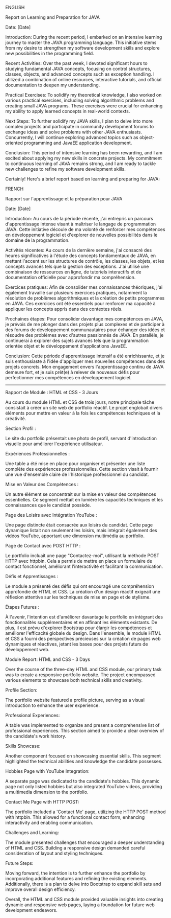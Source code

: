 ENGLISH

Report on Learning and Preparation for JAVA

Date: [Date]

Introduction:
During the recent period, I embarked on an intensive learning journey to master the JAVA programming language. This initiative stems from my desire to strengthen my software development skills and explore new possibilities in the programming field.

Recent Activities:
Over the past week, I devoted significant hours to studying fundamental JAVA concepts, focusing on control structures, classes, objects, and advanced concepts such as exception handling. I utilized a combination of online resources, interactive tutorials, and official documentation to deepen my understanding.

Practical Exercises:
To solidify my theoretical knowledge, I also worked on various practical exercises, including solving algorithmic problems and creating small JAVA programs. These exercises were crucial for enhancing my ability to apply learned concepts in real-world contexts.

Next Steps:
To further solidify my JAVA skills, I plan to delve into more complex projects and participate in community development forums to exchange ideas and solve problems with other JAVA enthusiasts. Concurrently, I will continue exploring advanced topics such as object-oriented programming and JavaEE application development.

Conclusion:
This period of intensive learning has been rewarding, and I am excited about applying my new skills in concrete projects. My commitment to continuous learning of JAVA remains strong, and I am ready to tackle new challenges to refine my software development skills.


Certainly! Here's a brief report based on learning and preparing for JAVA:

FRENCH

Rapport sur l'apprentissage et la préparation pour JAVA

Date: [Date]

Introduction:
Au cours de la période récente, j'ai entrepris un parcours d'apprentissage intense visant à maîtriser le langage de programmation JAVA. Cette initiative découle de ma volonté de renforcer mes compétences en développement logiciel et d'explorer de nouvelles possibilités dans le domaine de la programmation.

Activités récentes:
Au cours de la dernière semaine, j'ai consacré des heures significatives à l'étude des concepts fondamentaux de JAVA, en mettant l'accent sur les structures de contrôle, les classes, les objets, et les concepts avancés tels que la gestion des exceptions. J'ai utilisé une combinaison de ressources en ligne, de tutoriels interactifs et de documentation officielle pour approfondir ma compréhension.

Exercices pratiques:
Afin de consolider mes connaissances théoriques, j'ai également travaillé sur plusieurs exercices pratiques, notamment la résolution de problèmes algorithmiques et la création de petits programmes en JAVA. Ces exercices ont été essentiels pour renforcer ma capacité à appliquer les concepts appris dans des contextes réels.

Prochaines étapes:
Pour consolider davantage mes compétences en JAVA, je prévois de me plonger dans des projets plus complexes et de participer à des forums de développement communautaires pour échanger des idées et résoudre des problèmes avec d'autres passionnés de JAVA. En parallèle, je continuerai à explorer des sujets avancés tels que la programmation orientée objet et le développement d'applications JavaEE.

Conclusion:
Cette période d'apprentissage intensif a été enrichissante, et je suis enthousiaste à l'idée d'appliquer mes nouvelles compétences dans des projets concrets. Mon engagement envers l'apprentissage continu de JAVA demeure fort, et je suis prêt(e) à relever de nouveaux défis pour perfectionner mes compétences en développement logiciel.

----------------------------

Rapport de Module : HTML et CSS - 3 Jours

Au cours du module HTML et CSS de trois jours, notre principale tâche consistait à créer un site web de portfolio réactif. Le projet englobait divers éléments pour mettre en valeur à la fois les compétences techniques et la créativité.

Section Profil :

Le site du portfolio présentait une photo de profil, servant d'introduction visuelle pour améliorer l'expérience utilisateur.

Expériences Professionnelles :

Une table a été mise en place pour organiser et présenter une liste complète des expériences professionnelles. Cette section visait à fournir une vue d'ensemble claire de l'historique professionnel du candidat.

Mise en Valeur des Compétences :

Un autre élément se concentrait sur la mise en valeur des compétences essentielles. Ce segment mettait en lumière les capacités techniques et les connaissances que le candidat possède.

Page des Loisirs avec Intégration YouTube :

Une page distincte était consacrée aux loisirs du candidat. Cette page dynamique listait non seulement les loisirs, mais intégrait également des vidéos YouTube, apportant une dimension multimédia au portfolio.

Page de Contact avec POST HTTP :

Le portfolio incluait une page "Contactez-moi", utilisant la méthode POST HTTP avec httpbin. Cela a permis de mettre en place un formulaire de contact fonctionnel, améliorant l'interactivité et facilitant la communication.

Défis et Apprentissages :

Le module a présenté des défis qui ont encouragé une compréhension approfondie de HTML et CSS. La création d'un design réactif exigeait une réflexion attentive sur les techniques de mise en page et de stylisme.

Étapes Futures :

À l'avenir, l'intention est d'améliorer davantage le portfolio en intégrant des fonctionnalités supplémentaires et en affinant les éléments existants. De plus, il est prévu d'explorer Bootstrap pour élargir les compétences et améliorer l'efficacité globale du design.
Dans l'ensemble, le module HTML et CSS a fourni des perspectives précieuses sur la création de pages web dynamiques et réactives, jetant les bases pour des projets futurs de développement web.

Module Report: HTML and CSS - 3 Days

Over the course of the three-day HTML and CSS module, our primary task was to create a responsive portfolio website. The project encompassed various elements to showcase both technical skills and creativity.

Profile Section:

The portfolio website featured a profile picture, serving as a visual introduction to enhance the user experience.

Professional Experiences:

A table was implemented to organize and present a comprehensive list of professional experiences. This section aimed to provide a clear overview of the candidate's work history.

Skills Showcase:

Another component focused on showcasing essential skills. This segment highlighted the technical abilities and knowledge the candidate possesses.

Hobbies Page with YouTube Integration:

A separate page was dedicated to the candidate's hobbies. This dynamic page not only listed hobbies but also integrated YouTube videos, providing a multimedia dimension to the portfolio.

Contact Me Page with HTTP POST:

The portfolio included a 'Contact Me' page, utilizing the HTTP POST method with httpbin. This allowed for a functional contact form, enhancing interactivity and enabling communication.

Challenges and Learning:

The module presented challenges that encouraged a deeper understanding of HTML and CSS. Building a responsive design demanded careful consideration of layout and styling techniques.

Future Steps:

Moving forward, the intention is to further enhance the portfolio by incorporating additional features and refining the existing elements. Additionally, there is a plan to delve into Bootstrap to expand skill sets and improve overall design efficiency.

Overall, the HTML and CSS module provided valuable insights into creating dynamic and responsive web pages, laying a foundation for future web development endeavors.




